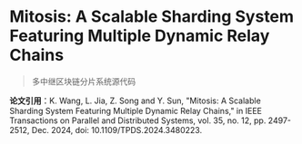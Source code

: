 # Mitosis: A Scalable Sharding System Featuring Multiple Dynamic Relay Chains

>   多中继区块链分片系统源代码

**论文引用**：K. Wang, L. Jia, Z. Song and Y. Sun, "Mitosis: A Scalable Sharding System Featuring Multiple Dynamic Relay Chains," in IEEE Transactions on Parallel and Distributed Systems, vol. 35, no. 12, pp. 2497-2512, Dec. 2024, doi: 10.1109/TPDS.2024.3480223.
